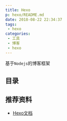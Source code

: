 ```yaml
---
title: Hexo
p: hexo/README.md
date: 2018-08-22 22:34:37
tags:
 - hexo
categories:
 - 工具
 - 博客
 - hexo
---
```


基于`Nodejs`的博客框架

## 目录

## 推荐资料

* [Hexo文档](https://hexo.io/zh-cn/)
